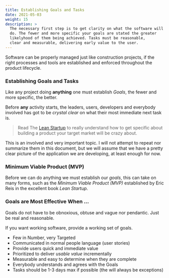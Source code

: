 ```yaml
---
title: Establishing Goals and Tasks 
date: 2021-05-03
weight: 15
description: >
  The necessary first step is to get clarity on what the software will
  do. The fewer and more specific your goals are stated the greater
  likelyhood of them being achieved. Tasks must be reasonable, 
  clear and measurable, delivering early value to the user.
---
```


Software can be properly managed just like construction projects, if
the right processes and tools are established and enforced throughout
the product lifecycle.

### Establishing Goals and Tasks

Like any project doing **anything** one must establish _Goals_, the
fewer and more specific, the better.

Before **any** activity starts, the leaders, users, developers and
everybody involved has got to be _crystal clear_ on what their most
immediate next task is.

> Read The [Lean Startup](http://theleanstartup.com/) to really understand how to get specific about
  building a product your target market will be crazy about.

This is an involved and very important topic. I will not attempt to
repeat nor summarize them in this document, but we will assume that we
have a pretty clear picture of the application we are developing, at
least enough for now.

### Minimum Viable Product (MVP)

Before we can do anything we must establish our _goals_, this can take
on many forms, such as the _Minimum Viable Product (MVP)_ established
by Eric Reis in the excellent book _Lean Startup_.

### Goals are Most Effective When ...

Goals do not have to be obnoxious, obtuse and vague nor
pendantic. Just be real and reasonable.

If you want working software, provide a working set of goals.

- Few in Number, very Targeted
- Communicated in normal people language (user stories)
- Provide users quick and immediate value
- Prioritized to deliver _usable value_ incrementally
- Measurable and easy to determine when they are complete
- Everybody understands and agrees with the Goals
- Tasks should be 1-3 days max if possible (the will always be exceptions)

